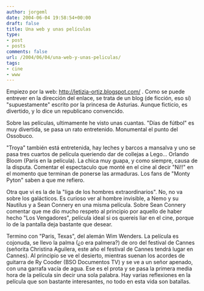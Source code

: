 ```yaml
---
author: jorgeml
date: 2004-06-04 19:58:54+00:00
draft: false
title: Una web y unas películas
type: 
- post
- posts
comments: false
url: /2004/06/04/una-web-y-unas-peliculas/
tags:
- cine
- www
---
```


Empiezo por la web: http://letizia-ortiz.blogspot.com/ . Como se puede entrever en la dirección del enlace, se trata de un blog (de ficción, eso sí) "supuestamente" escrito por la princesa de Asturias. Aunque ficticio, es divertido, y lo dice un republicano convencido.

Sobre las películas, ultimamente he visto unas cuantas. "Días de fútbol" es muy divertida, se pasa un rato entretenido. Monumental el punto del Ossobuco.

"Troya" también está entretenida, hay leches y barcos a mansalva y uno se pasa tres cuartos de película queriendo dar de collejas a Lego... Orlando Bloom (Paris en la película). La chica muy guapa, y como siempre, causa de la disputa. Comentar el espectaculo que monté en el cine al decir "Ni!!" en el momento que terminan de ponerse las armaduras. Los fans de "Monty Pyton" saben a que me refiero.

Otra que vi es la de la "liga de los hombres extraordinarios". No, no va sobre los galácticos. Es curioso ver al hombre invisible, a Nemo y su Nautilus y a Sean Connery en una misma película. Sobre Sean Connery comentar que me dio mucho respeto al principio por aquello de haber hecho "Los Vengadores", película ideal si os quereis liar en el cine, porque lo de la pantalla deja bastante que desear.

Termino con "Paris, Texas", del alemán Wim Wenders. La película es cojonuda, se llevo la palma (¿o era palmera?) de oro del festival de Cannes (señorita Christina Aguilera, este año el festival de Cannes tendrá lugar en Cannes). Al principio se ve el desierto, mientras suenan los acordes de guitarra de Ry Cooder (BSO Documentos TV) y se ve a un señor apenado, con una garrafa vacía de agua. Ese es el prota y se pasa la primera media hora de la película sin decir una sola palabra. Hay varias reflexiones en la película que son bastante interesantes, no todo en esta vida son batallas.
